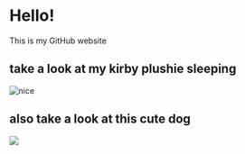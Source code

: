 # Hello!
This is my GitHub website
## take a look at my kirby plushie sleeping
![](https://ih1.redbubble.net/image.318059149.9077/flat,800x800,075,f.u1.jpg "nice")
## also take a look at this cute dog
![](https://i1.wp.com/listamaze.com/wp-content/uploads/2015/09/Pomeranian-.jpg?resize=600%2C385&ssl=1)
